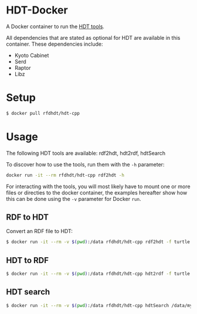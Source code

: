 # HDT-Docker
A Docker container to run the [HDT tools](https://github.com/rdfhdt/hdt-cpp).

All dependencies that are stated as optional for HDT are available in this container.
These dependencies include:
* Kyoto Cabinet
* Serd
* Raptor
* Libz

# Setup
```bash
$ docker pull rfdhdt/hdt-cpp
```

# Usage
The following HDT tools are available: rdf2hdt, hdt2rdf, hdtSearch

To discover how to use the tools, run them with the `-h` parameter:
```bash
docker run -it --rm rfdhdt/hdt-cpp rdf2hdt -h
```

For interacting with the tools, you will most likely have to mount one or more files or directies to the docker container,
the examples hereafter show how this can be done using the `-v` parameter for Docker `run`.

## RDF to HDT
Convert an RDF file to HDT:
```bash
$ docker run -it --rm -v $(pwd):/data rfdhdt/hdt-cpp rdf2hdt -f turtle /data/myfile.turtle /data/myfile.hdt
```

## HDT to RDF
```bash
$ docker run -it --rm -v $(pwd):/data rfdhdt/hdt-cpp hdt2rdf -f turtle /data/myfile.hdt /data/myfile.turtle
```

## HDT search
```bash
$ docker run -it --rm -v $(pwd):/data rfdhdt/hdt-cpp hdtSearch /data/myfile.hdt
```

